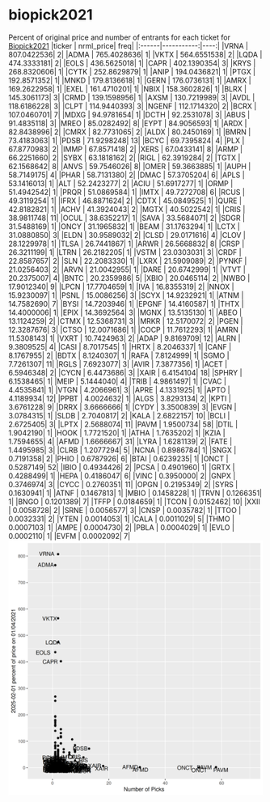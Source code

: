 # biopick2021
Percent of original price and number of entrants for each ticket for [Biopick2021](https://twitter.com/hashtag/Biopick2021)
|ticker |  nrml_price| freq|
|:------|-----------:|----:|
|VRNA   | 807.0422536|    2|
|ADMA   | 765.4028636|    1|
|VKTX   | 564.6551538|    2|
|LQDA   | 474.3333181|    2|
|EOLS   | 436.5625018|    1|
|CAPR   | 402.1390354|    3|
|KRYS   | 268.8320606|    1|
|CYTK   | 252.8629879|    1|
|ANIP   | 194.0436821|    1|
|PTGX   | 192.8571352|    1|
|MNKD   | 179.8136618|    1|
|GERN   | 176.0736131|    1|
|AMRX   | 169.2622958|    1|
|EXEL   | 161.4710201|    1|
|NBIX   | 158.3602826|    1|
|BLRX   | 145.3061173|    3|
|CRMD   | 139.1598956|    1|
|AXSM   | 130.7219989|    3|
|AVDL   | 118.6186228|    3|
|CLPT   | 114.9440393|    3|
|NGENF  | 112.1714320|    2|
|BCRX   | 107.0460701|    7|
|MDXG   |  94.9781654|    1|
|DCTH   |  92.2531078|    3|
|ABUS   |  91.4835118|    3|
|MREO   |  85.0282492|    8|
|EYPT   |  84.9056593|    1|
|ARDX   |  82.8438996|    2|
|CMRX   |  82.7731065|    2|
|ALDX   |  80.2450169|    1|
|BMRN   |  73.4183063|    1|
|PDSB   |  71.9298248|   13|
|BCYC   |  69.7395824|    4|
|PLX    |  67.8770983|    2|
|IMMP   |  67.8571418|    2|
|XERS   |  67.0433141|    8|
|ARMP   |  66.2251660|    2|
|SYBX   |  63.1818162|    2|
|RIGL   |  62.3919284|    2|
|TGTX   |  62.1568642|    8|
|ANVS   |  59.7546026|    8|
|OMER   |  59.3663885|    1|
|AUPH   |  58.7149175|    4|
|PHAR   |  58.7131380|    2|
|DMAC   |  57.3705204|    6|
|APLS   |  53.1416013|    1|
|ALT    |  52.2423277|    2|
|ACIU   |  51.6917277|    1|
|ORMP   |  51.4942542|    1|
|PRQR   |  51.0869584|    1|
|IMTX   |  49.7272708|    6|
|RCUS   |  49.3119254|    1|
|IFRX   |  46.8871624|    2|
|CDTX   |  45.0849525|    1|
|QURE   |  42.8182821|    1|
|ACHV   |  41.3924043|    2|
|MGTX   |  40.5022542|    1|
|CRIS   |  38.9811748|   11|
|OCUL   |  38.6352217|    1|
|SAVA   |  33.5684071|    2|
|SDGR   |  31.5488169|    1|
|ONCY   |  31.1965832|    1|
|BEAM   |  31.1763294|    1|
|LCTX   |  31.0880850|    3|
|ELDN   |  30.9589032|    2|
|CLSD   |  29.0171616|    4|
|CLOV   |  28.1229978|    1|
|TLSA   |  26.7441867|    1|
|ARWR   |  26.5668832|    8|
|CRSP   |  26.3211199|    1|
|LTRN   |  26.2182205|    1|
|VSTM   |  23.0303031|    3|
|CRDF   |  22.8587657|    2|
|SLN    |  22.2083330|    1|
|LXRX   |  21.5909089|    2|
|PYNKF  |  21.0256403|    2|
|ARVN   |  21.0042955|    1|
|DARE   |  20.6742999|    1|
|VTVT   |  20.2375007|    4|
|BNTC   |  20.2359986|    5|
|XBIO   |  20.0465114|    2|
|NWBO   |  17.9012340|    9|
|LPCN   |  17.7704659|    1|
|IVA    |  16.8355319|    2|
|NNOX   |  15.9230097|    1|
|PSNL   |  15.0086256|    3|
|SCYX   |  14.9232921|    1|
|ATNM   |  14.7582690|    7|
|BYSI   |  14.7203946|    1|
|EPGNF  |  14.4160587|    1|
|THTX   |  14.4000006|    1|
|EPIX   |  14.3692564|    3|
|MGNX   |  13.5135130|    1|
|ABEO   |  13.1124259|    2|
|CTMX   |  12.5368731|    3|
|MRKR   |  12.5170072|    2|
|PGEN   |  12.3287676|    3|
|CTSO   |  12.0071686|    1|
|COCP   |  11.7612293|    1|
|AMRN   |  11.5308143|    1|
|VXRT   |  10.7424963|    2|
|ADAP   |   9.8169709|   12|
|ALRN   |   9.3809525|    4|
|CASI   |   8.7017545|    1|
|HRTX   |   8.2046337|    1|
|CANF   |   8.1767955|    2|
|BDTX   |   8.1240307|    1|
|RAFA   |   7.8124999|    1|
|SGMO   |   7.7261307|   11|
|RGLS   |   7.6923077|    3|
|AVIR   |   7.3877356|    1|
|ACET   |   6.5946348|    2|
|CYCN   |   6.4473686|    3|
|XAIR   |   6.4154104|   18|
|SPHRY  |   6.1538465|    1|
|MEIP   |   5.1444040|    4|
|TRIB   |   4.9861497|    1|
|CVAC   |   4.4535841|    1|
|VTGN   |   4.2066961|    3|
|APRE   |   4.1331925|    1|
|APTO   |   4.1189934|   12|
|PPBT   |   4.0024632|    1|
|ALGS   |   3.8293134|    2|
|KPTI   |   3.6761228|    9|
|DRRX   |   3.6666666|    1|
|CYDY   |   3.3500839|    3|
|EVGN   |   3.0784315|    1|
|SLDB   |   2.7040817|    2|
|KALA   |   2.6822157|   10|
|BCLI   |   2.6725405|    3|
|LPTX   |   2.5688074|   11|
|PAVM   |   1.9500734|   58|
|DTIL   |   1.9042190|    1|
|HOOK   |   1.7721520|    1|
|ATHA   |   1.7635202|    1|
|KZIA   |   1.7594655|    4|
|AFMD   |   1.6666667|   31|
|LYRA   |   1.6281139|    2|
|FATE   |   1.4495985|    3|
|CLRB   |   1.2077294|    5|
|NCNA   |   0.8986784|    1|
|SNGX   |   0.7191358|    2|
|PHIO   |   0.6787926|    6|
|BTAI   |   0.6239235|    1|
|ONCT   |   0.5287149|   52|
|IBIO   |   0.4934426|    2|
|PCSA   |   0.4901960|    1|
|GRTX   |   0.4288499|    1|
|HEPA   |   0.4186047|    6|
|VINC   |   0.3950000|    2|
|GNPX   |   0.3746974|    3|
|CYCC   |   0.2760351|   11|
|OPGN   |   0.2195349|    2|
|SYRS   |   0.1630941|    1|
|ATNF   |   0.1467813|    1|
|MBIO   |   0.1458228|    1|
|TRVN   |   0.1266351|    1|
|BNGO   |   0.1201389|    7|
|TFFP   |   0.0184659|    1|
|TCON   |   0.0152462|   10|
|XXII   |   0.0058728|    2|
|SRNE   |   0.0056577|    3|
|CNSP   |   0.0035782|    1|
|TTOO   |   0.0032331|    2|
|YTEN   |   0.0014053|    1|
|CALA   |   0.0011029|    5|
|THMO   |   0.0007103|    1|
|AMPE   |   0.0004730|    2|
|PBLA   |   0.0004029|    1|
|EVLO   |   0.0002110|    1|
|EVFM   |   0.0002092|    7|
![retvspicks](biopicks.png?raw=true)
